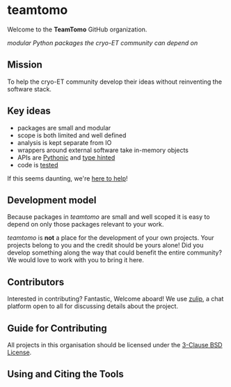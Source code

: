 # teamtomo

Welcome to the **TeamTomo** GitHub organization.

*modular Python packages the cryo-ET community can depend on*

## Mission

To help the cryo-ET community develop their ideas without reinventing the software stack.

## Key ideas

- packages are small and modular
- scope is both limited and well defined
- analysis is kept separate from IO
- wrappers around external software take in-memory objects
- APIs are [Pythonic](https://peps.python.org/pep-0020/) and [type hinted](https://docs.python.org/3/library/typing.html)
- code is [tested](https://docs.pytest.org/en/7.1.x/)

If this seems daunting, we're [here to help](https://forum.image.sc/)!

## Development model

Because packages in *teamtomo* are small and well scoped it is easy to 
depend on only those packages relevant to your work. 

*teamtomo* is **not** a place for the development of your own projects. Your projects belong 
to you and the credit should be yours alone! 
Did you develop something along the way that could benefit the 
entire community? We would love to work with you to bring it here.

## Contributors
Interested in contributing? Fantastic, Welcome aboard! 
We use [zulip](https://teamtomo.zulipchat.com/), a chat platform open to all for discussing details about the project.

## Guide for Contributing
All projects in this organisation should be licensed under the [3-Clause BSD License](https://opensource.org/licenses/BSD-3-Clause).

## Using and Citing the Tools
